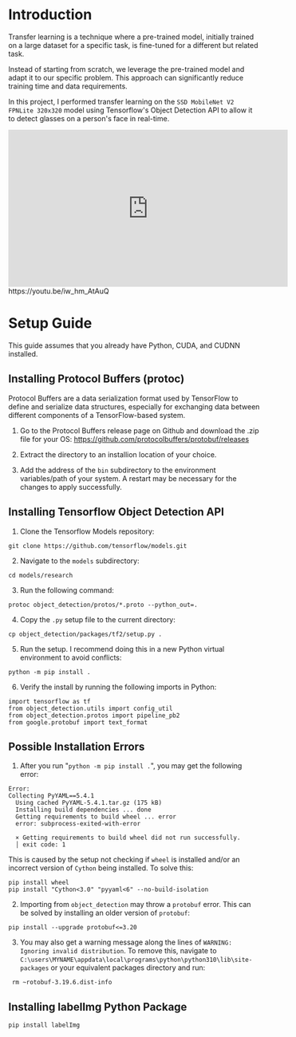 # Introduction

Transfer learning is a technique where a pre-trained model, initially trained on a large dataset for a specific task, is fine-tuned for a different but related task.

Instead of starting from scratch, we leverage the pre-trained model and adapt it to our specific problem. This approach can significantly reduce training time and data requirements.

In this project, I performed transfer learning on the `SSD MobileNet V2 FPNLite 320x320` model using Tensorflow's Object Detection API to allow it to detect glasses on a person's face in real-time.

<center>
 <iframe width="560" 
         height="315" 
         src="https://youtu.be/iw_hm_AtAuQ" 
         title="YouTube video player" 
         frameborder="0" 
         allow="accelerometer; autoplay; clipboard-write; encrypted-media; gyroscope; picture-in-picture" 
         allowfullscreen>
 </iframe>
</center>https://youtu.be/iw_hm_AtAuQ

# Setup Guide

This guide assumes that you already have Python, CUDA, and CUDNN installed.

## Installing Protocol Buffers (protoc)

Protocol Buffers are a data serialization format used by TensorFlow to define and serialize data structures, especially for exchanging data between different components of a TensorFlow-based system.

1. Go to the Protocol Buffers release page on Github and download the .zip file for your OS: https://github.com/protocolbuffers/protobuf/releases

1. Extract the directory to an installion location of your choice.

1. Add the address of the `bin` subdirectory to the environment variables/path of your system. A restart may be necessary for the changes to apply successfully.

## Installing Tensorflow Object Detection API

1. Clone the Tensorflow Models repository:

```
git clone https://github.com/tensorflow/models.git
```

2. Navigate to the `models` subdirectory:

```
cd models/research
```

3. Run the following command:

```
protoc object_detection/protos/*.proto --python_out=.
```

4. Copy the `.py` setup file to the current directory:

```
cp object_detection/packages/tf2/setup.py .
```

5. Run the setup. I recommend doing this in a new Python virtual environment to avoid conflicts:

```
python -m pip install .
```

6. Verify the install by running the following imports in Python:

```
import tensorflow as tf
from object_detection.utils import config_util
from object_detection.protos import pipeline_pb2
from google.protobuf import text_format
```

## Possible Installation Errors

1. After you run "`python -m pip install .`", you may get the following error:

```
Error:
Collecting PyYAML==5.4.1
  Using cached PyYAML-5.4.1.tar.gz (175 kB)
  Installing build dependencies ... done
  Getting requirements to build wheel ... error
  error: subprocess-exited-with-error

  × Getting requirements to build wheel did not run successfully.
  │ exit code: 1
```

This is caused by the setup not checking if `wheel` is installed and/or an incorrect version of `Cython` being installed. To solve this:

```
pip install wheel
pip install "Cython<3.0" "pyyaml<6" --no-build-isolation
```

2. Importing from `object_detection` may throw a `protobuf` error. This can be solved by installing an older version of `protobuf`:

```
pip install --upgrade protobuf<=3.20
```

3. You may also get a warning message along the lines of `WARNING: Ignoring invalid distribution`. To remove this, navigate to `C:\users\MYNAME\appdata\local\programs\python\python310\lib\site-packages` or your equivalent packages directory and run:

```
 rm ~rotobuf-3.19.6.dist-info
```

## Installing labelImg Python Package

```
pip install labelImg
```
